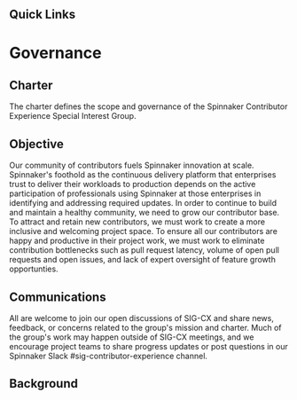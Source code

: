 ## Quick Links

# Governance
## Charter
The charter defines the scope and governance of the Spinnaker Contributor Experience Special Interest Group.

## Objective
Our community of contributors fuels Spinnaker innovation at scale.  Spinnaker's foothold as the continuous delivery platform that enterprises trust to deliver their workloads to production depends on the active participation of professionals using Spinnaker at those enterprises in identifying and addressing required updates. In order to continue to build and maintain a healthy community, we need to grow our contributor base. To attract and retain new contributors, we must work to create a more inclusive and welcoming project space. To ensure all our contributors are happy and productive in their project work, we must work to eliminate contribution bottlenecks such as pull request latency, volume of open pull requests and open issues, and lack of expert oversight of feature growth opportunties.

## Communications
All are welcome to join our open discussions of SIG-CX and share news, feedback, or concerns related to the group's mission and charter. Much of the group's work may happen outside of SIG-CX meetings, and we encourage project teams to share progress updates or post questions in our Spinnaker Slack #sig-contributor-experience channel.

## Background

